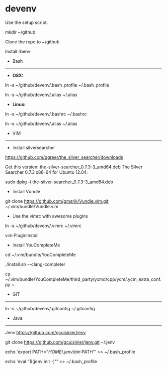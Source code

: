 devenv
============

Use the setup script.

mkdir ~/github

Clone the repo to ~/github

Install rbenv

* Bash
------
* **OSX:**

ln -s ~/github/devenv/.bash_profile ~/.bash_profile

ln -s ~/github/devenv/.alias ~/.alias

* **Linux:**

ln -s ~/github/devenv/.bashrc ~/.bashrc

ln -s ~/github/devenv/.alias ~/.alias

* VIM
-----

* Install silversearcher

https://github.com/ggreer/the_silver_searcher/downloads

Get this version: the-silver-searcher_0.7.3-3_amd64.deb The Silver Searcher 0.7.3 x86-64 for Ubuntu 12.04.

sudo dpkg -i the-silver-searcher_0.7.3-3_amd64.deb

* Install Vundle

git clone https://github.com/gmarik/Vundle.vim.git ~/.vim/bundle/Vundle.vim

* Use the vimrc with awesome plugins

ln -s ~/github/devenv/.vimrc ~/.vimrc

vim:PluginInstall

* Install YouCompleteMe

cd ~/.vim/bundle/YouCompleteMe

./install.sh --clang-completer

cp ~/.vim/bundle/YouCompleteMe/third_party/ycmd/cpp/ycm/.ycm_extra_conf.py ~


* GIT
-----
ln -s ~/github/devenv/.gitconfig ~/.gitconfig


* Java
------

Jenv https://github.com/gcuisinier/jenv

git clone https://github.com/gcuisinier/jenv.git ~/.jenv

echo 'export PATH="$HOME/.jenv/bin:$PATH"' >> ~/.bash_profile

echo 'eval "$(jenv init -)"' >> ~/.bash_profile
